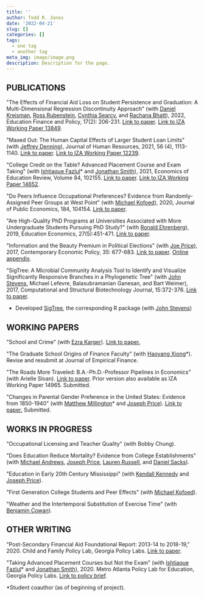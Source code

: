 ```yaml
---
title: ''
author: Todd R. Jones
date: '2022-04-21'
slug: []
categories: []
tags:
  - one tag
  - another tag
meta_img: image/image.png
description: Description for the page.
---
```



## PUBLICATIONS
"The Effects of Financial Aid Loss on Student Persistence and Graduation: A Multi-Dimensional Regression Discontinuity Approach" (with [Daniel Kreisman](http://www.dkreisman.com/), [Ross Rubenstein](https://aysps.gsu.edu/profile/ross-rubenstein/), [Cynthia Searcy](https://aysps.gsu.edu/profile/cynthia-searcy/), and [Rachana Bhatt](https://www.usg.edu/cassie/about/staff_members)), 2022, Education Finance and Policy, 17(2): 206-231. [Link to paper](https://direct.mit.edu/edfp/article/doi/10.1162/edfp_a_00337/97143/The-Effects-of-Financial-Aid-Loss-on-Persistence). [Link to IZA Working Paper 13849](https://www.iza.org/publications/dp/13849/the-effects-of-financial-aid-loss-on-persistence-and-graduation-a-multi-dimensional-regression-discontinuity-approach).

"Maxed Out: The Human Capital Effects of Larger Student Loan Limits" (with [Jeffrey Denning](https://www.jeffdenning.com/)), Journal of Human Resources, 2021, 56 (4), 1113-1140. [Link to paper](http://jhr.uwpress.org/content/56/4/1113.short). [Link to IZA Working Paper 12239](https://www.iza.org/en/publications/dp/12239/maxed-out-the-effect-of-larger-student-loan-limits-on-borrowing-and-education-outcomes).

"College Credit on the Table? Advanced Placement Course and Exam Taking" (with [Ishtiaque Fazlul](https://sites.google.com/view/ishtiaquefazlul/home)* and [Jonathan Smith](https://sites.google.com/site/jonathansmithphd/)), 2021, Economics of Education Review, Volume 84, 102155. [Link to paper](https://www.sciencedirect.com/science/article/pii/S0272775721000741). [Link to IZA Working Paper 14652](https://www.iza.org/de/publications/dp/14652/college-credit-on-the-table-advanced-placement-course-and-exam-taking).

"Do Peers Influence Occupational Preferences? Evidence from Randomly-Assigned Peer Groups at West Point" (with [Michael Kofoed](https://sites.google.com/site/michaelkofoed1/)), 2020, Journal of Public Economics, 184, 104154. [Link to paper](https://www.sciencedirect.com/science/article/pii/S0047272720300189).

"Are High-Quality PhD Programs at Universities Associated with More Undergraduate Students Pursuing PhD Study?" (with [Ronald Ehrenberg](https://courses.cit.cornell.edu/rge2/)), 2019, Education Economics, 27(5):451-471. [Link to paper](https://www.tandfonline.com/doi/abs/10.1080/09645292.2019.1623177?journalCode=cede20).

"Information and the Beauty Premium in Political Elections" (with [Joe Price](https://economics.byu.edu/directory/joseph-p-price)), 2017, Contemporary Economic Policy, 35: 677-683. [Link to paper](https://onlinelibrary.wiley.com/doi/full/10.1111/coep.12231). [Online appendix](https://drive.google.com/file/d/1p8kOpgpwr66KZxTLf5nLwCrYlhstwhDR/view).

"SigTree: A Microbial Community Analysis Tool to Identify and Visualize Significantly Responsive Branches in a Phylogenetic Tree" (with [John Stevens](https://math.usu.edu/jrstevens/), Michael Lefevre, Balasubramanian Ganesan, and Bart Weimer), 2017, Computational and Structural Biotechnology Journal, 15:372-376. [Link to paper](https://www.sciencedirect.com/science/article/pii/S2001037017300132). 
* Developed [SigTree](https://cran.r-project.org/web/packages/SigTree/index.html), the corresponding R package (with [John Stevens](https://math.usu.edu/jrstevens/)) 

## WORKING PAPERS

"School and Crime" (with [Ezra Karger](https://ezrakarger.com/)). [Link to paper.](/papers/School_Crime_most_recent.pdf)

"The Graduate School Origins of Finance Faculty" (with [Haoyang Xiong](https://www.haoyangxiong.com/home)*). Revise and resubmit at Journal of Empirical Finance.

"The Roads More Traveled: B.A.-Ph.D.-Professor Pipelines in Economics" (with Arielle Sloan). [Link to paper](/papers/PhD_Origins_most_recent.pdf). Prior version also available as IZA Working Paper 14965. Submitted.

"Changes in Parental Gender Preference in the United States: Evidence from 1850-1940" (with [Matthew Millington](https://wpcarey.asu.edu/people/profile/3278766)* and [Joseph Price](https://economics.byu.edu/directory/joseph-p-price)). [Link to paper.](/papers/Gender_Preference_most_recent.pdf) Submitted.


## WORKS IN PROGRESS

"Occupational Licensing and Teacher Quality" (with Bobby Chung).

"Does Education Reduce Mortality? Evidence from College Establishments" (with [Michael Andrews](https://sites.google.com/site/michaeljeffreyandrews/), [Joseph Price](https://economics.byu.edu/directory/joseph-p-price), [Lauren Russell](https://web.sas.upenn.edu/lrus/), and [Daniel Sacks](https://danielwsacks.com/)).

"Education in Early 20th Century Mississippi" (with [Kendall Kennedy](https://sites.google.com/site/kendalljameskennedy/) and [Joseph Price](https://economics.byu.edu/directory/joseph-p-price)).  

"First Generation College Students and Peer Effects" (with [Michael Kofoed](https://sites.google.com/site/michaelkofoed1/)).

"Weather and the Intertemporal Substitution of Exercise Time" (with [Benjamin Cowan](https://people.ses.wsu.edu/cowan/)).

## OTHER WRITING
"Post-Secondary Financial Aid Foundational Report: 2013-14 to 2018-19," 2020. Child and Family Policy Lab, Georgia Policy Labs. [Link to paper](https://gpl.gsu.edu/publications/post-secondary-financial-aid/).

"Taking Advanced Placement Courses but Not the Exam" (with [Ishtiaque Fazlul](https://sites.google.com/view/ishtiaquefazlul/home)* and [Jonathan Smith](https://sites.google.com/site/jonathansmithphd/)), 2020. Metro Atlanta Policy Lab for Education, Georgia Policy Labs. [Link to policy brief](https://gpl.gsu.edu/publications/ap-exam-taking/).



*Student coauthor (as of beginning of project).
